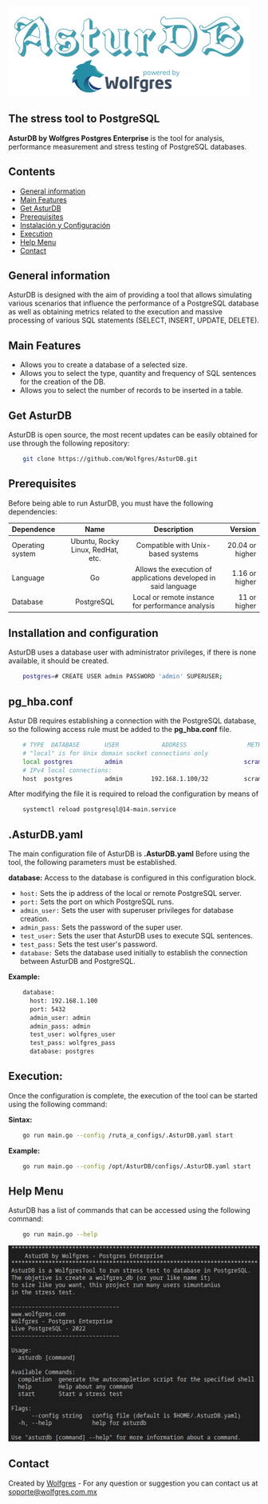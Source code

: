 ![AsturDB](./img/asturdb_logo.png)
## The stress tool to PostgreSQL
<!--AsturDB by Wolfgres Postgres Enterprise  is a benchmark tool to stress databases in PostgreSQL to test-->
__AsturDB by Wolfgres Postgres Enterprise__ is the tool for analysis, performance measurement and stress testing of PostgreSQL databases.

## Contents

* [General information](#general-information)
* [Main Features](#main-features)
* [Get AsturDB](#get-asturdb)
* [Prerequisites](#prerequisites)
* [Instalación y Configuración](#instalación-y-configuración)
* [Execution](#execution)
* [Help Menu](#help-menu)
* [Contact](#contact)

## General information
AsturDB is designed with the aim of providing a tool that allows simulating various scenarios that influence the performance of a PostgreSQL database as well as obtaining metrics related to the execution and massive processing of various SQL statements (SELECT, INSERT, UPDATE, DELETE).

## Main Features

- Allows you to create a database of a selected size.
- Allows you to select the type, quantity and frequency of SQL sentences for the creation of the DB.
- Allows you to select the number of records to be inserted in a table.

## Get AsturDB

AsturDB is open source, the most recent updates can be easily obtained for use through the following repository:

````bash
    git clone https://github.com/Wolfgres/AsturDB.git
````

## Prerequisites

Before being able to run AsturDB, you must have the following dependencies:

|Dependence         |Name      |Description |Version     |
|:---             |:----:      |:----:      |---: |
|Operating system|Ubuntu, Rocky Linux, RedHat, etc.       |Compatible with Unix-based systems       | 20.04 or higher   |
|Language         |Go          |Allows the execution of applications developed in said language        | 1.16 or higher      |
|Database    |PostgreSQL  |Local or remote instance for performance analysis         | 11 or higher      |

## Installation and configuration


AsturDB uses a database user with administrator privileges, if there is none available, it should be created.

````bash
    postgres=# CREATE USER admin PASSWORD 'admin' SUPERUSER;
````


## pg_hba.conf
Astur DB requires establishing a connection with the PostgreSQL database, so the following access rule must be added to the __pg_hba.conf__ file.

````bash
    # TYPE  DATABASE       USER            ADDRESS                 METHOD
    # "local" is for Unix domain socket connections only
    local postgres         admin                                  scram-sha-256
    # IPv4 local connections:
    host  postgres         admin        192.168.1.100/32          scram-sha-256

````

After modifying the file it is required to reload the configuration by means of

````bash
    systemctl reload postgresql@14-main.service
````

## .AsturDB.yaml

The main configuration file of AsturDB is __.AsturDB.yaml__ Before using the tool, the following parameters must be established.

__database:__ Access to the database is configured in this configuration block.
* `host:` Sets the ip address of the local or remote PostgreSQL server.
* `port:` Sets the port on which PostgreSQL runs.
* `admin_user:` Sets the user with superuser privileges for database creation.
* `admin_pass:` Sets the password of the super user.
* `test_user:` Sets the user that AsturDB uses to execute SQL sentences.
* `test_pass:` Sets the test user's password.
* `database:` Sets the database used initially to establish the connection between AsturDB and PostgreSQL.

__Example:__
````bash
    database:
      host: 192.168.1.100
      port: 5432
      admin_user: admin
      admin_pass: admin
      test_user: wolfgres_user
      test_pass: wolfgres_pass
      database: postgres
````

## Execution:
Once the configuration is complete, the execution of the tool can be started using the following command:

__Sintax:__
````bash
    go run main.go --config /ruta_a_configs/.AsturDB.yaml start
````
__Example:__
````bash
    go run main.go --config /opt/AsturDB/configs/.AsturDB.yaml start
````

## Help Menu

AsturDB has a list of commands that can be accessed using the following command:
````bash
    go run main.go --help
````
![Example screenshot](./img/asturdb.png)

## Contact
Created by [Wolfgres](https://www.wolfgres.com/) - For any question or suggestion you can contact us at soporte@wolfgres.com.mx



